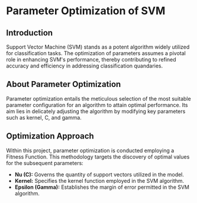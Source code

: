 # Parameter Optimization of SVM

## Introduction

Support Vector Machine (SVM) stands as a potent algorithm widely utilized for classification tasks. The optimization of parameters assumes a pivotal role in enhancing SVM's performance, thereby contributing to refined accuracy and efficiency in addressing classification quandaries.

## About Parameter Optimization

Parameter optimization entails the meticulous selection of the most suitable parameter configuration for an algorithm to attain optimal performance. Its aim lies in delicately adjusting the algorithm by modifying key parameters such as kernel, C, and gamma.

## Optimization Approach

Within this project, parameter optimization is conducted employing a Fitness Function. This methodology targets the discovery of optimal values for the subsequent parameters:

- **Nu (C):** Governs the quantity of support vectors utilized in the model.
- **Kernel:** Specifies the kernel function employed in the SVM algorithm.
- **Epsilon (Gamma):** Establishes the margin of error permitted in the SVM algorithm.


